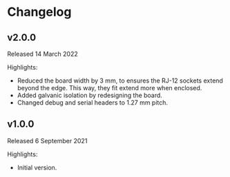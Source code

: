 # Changelog

## v2.0.0
Released 14 March 2022

Highlights:
* Reduced the board width by 3 mm, to ensures the RJ-12 sockets extend beyond
  the edge. This way, they fit extend more when enclosed.
* Added galvanic isolation by redesigning the board.
* Changed debug and serial headers to 1.27 mm pitch.

## v1.0.0
Released 6 September 2021

Highlights:
* Initial version.
